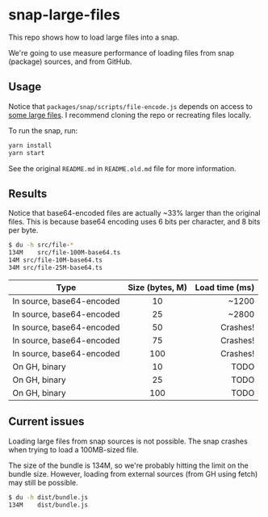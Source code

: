 # snap-large-files

This repo shows how to load large files into a snap.

We're going to use measure performance of loading files from snap (package) sources, and from GitHub.

## Usage

Notice that `packages/snap/scripts/file-encode.js` depends on access to [some large files](https://github.com/piotr-roslaniec/large-files). I recommend cloning the repo or recreating files locally.

To run the snap, run:

```sh
yarn install
yarn start
```

See the original `README.md` in `README.old.md` file for more information.

## Results

Notice that base64-encoded files are actually ~33% larger than the original files. This is because base64 encoding uses 6 bits per character, and 8 bits per byte.

```bash
$ du -h src/file-*
134M	src/file-100M-base64.ts
14M	src/file-10M-base64.ts
34M	src/file-25M-base64.ts
```

| Type                      | Size (bytes, M) | Load time (ms) |
| ------------------------- | :-------------: | -------------: |
| In source, base64-encoded |       10        |          ~1200 |
| In source, base64-encoded |       25        |          ~2800 |
| In source, base64-encoded |       50        |       Crashes! |
| In source, base64-encoded |       75        |       Crashes! |
| In source, base64-encoded |       100       |       Crashes! |
| On GH, binary             |       10        |           TODO |
| On GH, binary             |       25        |           TODO |
| On GH, binary             |       100       |           TODO |

## Current issues

Loading large files from snap sources is not possible. The snap crashes when trying to load a 100MB-sized file.

The size of the bundle is 134M, so we're probably hitting the limit on the bundle size. However, loading from external sources (from GH using fetch) may still be possible.

```bash
$ du -h dist/bundle.js
134M	dist/bundle.js
```
